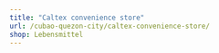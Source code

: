 ```yaml
---
title: "Caltex convenience store"
url: /cubao-quezon-city/caltex-convenience-store/
shop: Lebensmittel
---
```

